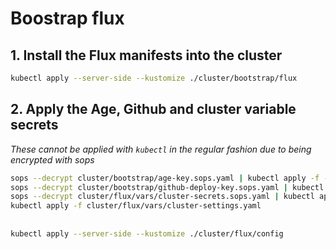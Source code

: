 # Boostrap flux

## 1. Install the Flux manifests into the cluster

```bash
kubectl apply --server-side --kustomize ./cluster/bootstrap/flux
```

## 2. Apply the Age, Github and cluster variable secrets
_These cannot be applied with `kubectl` in the regular fashion due to being encrypted with sops_

```bash
sops --decrypt cluster/bootstrap/age-key.sops.yaml | kubectl apply -f -
sops --decrypt cluster/bootstrap/github-deploy-key.sops.yaml | kubectl apply -f -
sops --decrypt cluster/flux/vars/cluster-secrets.sops.yaml | kubectl apply -f -
kubectl apply -f cluster/flux/vars/cluster-settings.yaml
```

##

```bash
kubectl apply --server-side --kustomize ./cluster/flux/config
```
